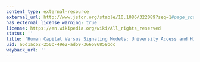 ```yaml
---
content_type: external-resource
external_url: http://www.jstor.org/stable/10.1086/322089?seq=1#page_scan_tab_contents
has_external_license_warning: true
license: https://en.wikipedia.org/wiki/All_rights_reserved
status: ''
title: 'Human Capital Versus Signaling Models: University Access and High School Dropouts'
uid: a6d1ac62-250c-49e2-ad59-366686859bdc
wayback_url: ''
---
```

